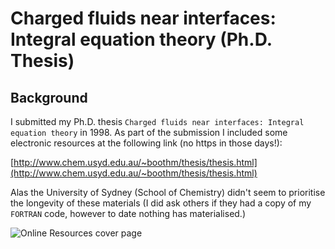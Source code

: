 # Charged fluids near interfaces: Integral equation theory (Ph.D. Thesis)

## Background

I submitted my Ph.D. thesis `Charged fluids near interfaces: Integral equation theory` in 1998.
As part of the submission I included some electronic resources at the following link (no https in those days!):

[http://www.chem.usyd.edu.au/~boothm/thesis/thesis.html](http://www.chem.usyd.edu.au/~boothm/thesis/thesis.html)

Alas the University of Sydney (School of Chemistry) didn't seem to prioritise the longevity of these materials (I did ask others if they had a copy of my `FORTRAN` code, however to date nothing has materialised.) 

<!-- 
TODO: Add link to image in GitHub. -->

![Online Resources cover page](https://github.com/Mjboothaus/PhD-Thesis/blob/deb94173c8ee3b2591c19219e2ea813f33181ae1/docs/Thesis_OnlineResources_Cover.jpg)
